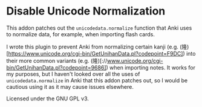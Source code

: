 # Disable Unicode Normalization

This addon patches out the `unicodedata.normalize` function that Anki uses to
normalize data, for example, when importing flash cards.

I wrote this plugin to prevent Anki from normalizing certain kanji (e.g.
(隆)[https://www.unicode.org/cgi-bin/GetUnihanData.pl?codepoint=F9DC]) into
their more common variants (e.g.
(隆)[://www.unicode.org/cgi-bin/GetUnihanData.pl?codepoint=9686]) when importing
notes. It works for my purposes, but I haven't looked over all the uses of
`unicodedata.normalize` in Anki that this addon patches out, so I would be
cautious using it as it may cause issues elsewhere.

Licensed under the GNU GPL v3.
